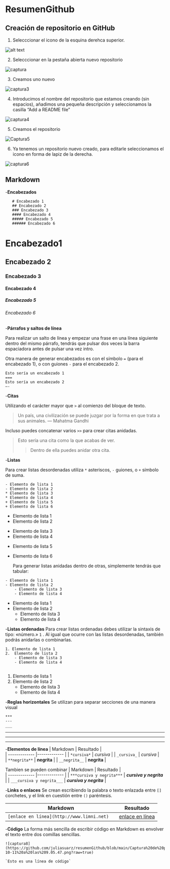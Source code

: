 # ResumenGithub
## Creación de repositorio en GitHub

1. Selecccionar el icono de la esquina derehca superior. 

![alt text](https://github.com/juliasuarz/resumenGithub/blob/main/Captura%20de%20pantalla%202022-09-20%20a%20las%2020.44.10.png?raw=true)



2. Selecccionar en la pestaña abierta nuevo repositorio
    
![captura](https://github.com/juliasuarz/resumenGithub/blob/main/Captura%20de%20pantalla%202022-09-20%20a%20las%2020.44.24.png?raw=true)

        
        
3. Creamos uno nuevo
   
![captura3](https://github.com/juliasuarz/resumenGithub/blob/main/Captura%20de%20pantalla%202022-09-20%20a%20las%2020.44.34.png?raw=true)
     
     
4. Introducimos el nombre del repositorio que estamos creando (sin espacios), añadimos una pequeña descripción y seleccionamos la casilla “Add a README       file”

![captura4](https://github.com/juliasuarz/resumenGithub/blob/main/Captura%20de%20pantalla%202022-09-20%20a%20las%2020.44.44.png?raw=true)
    
    
    
5. Creamos el repositorio
    
![Captura5](https://github.com/juliasuarz/resumenGithub/blob/main/Captura%20de%20pantalla%202022-09-20%20a%20las%2020.45.03.png?raw=true)
    
    
6. Ya tenemos un repositorio nuevo creado, para editarle seleccionamos el icono en forma de lapiz de la derecha.

![captura6](https://github.com/juliasuarz/resumenGithub/blob/main/Captura%20de%20pantalla%202022-09-20%20a%20las%2020.46.31.png?raw=true)
    
    
    
## Markdown
-**Encabezados**
 ```
    # Encabezado 1
    ## Encabezado 2
    ### Encabezado 3
    #### Encabezado 4
    ##### Encabezado 5
    ###### Encabezado 6
```

   # Encabezado1
   ## Encabezado 2
   ### Encabezado 3
   #### Encabezado 4
   ##### Encabezado 5
   ###### Encabezado 6
     
       
  
-**Párrafos y saltos de línea**
  
   Para realizar un salto de línea y empezar una frase en una línea siguiente dentro del mismo párrafo, tendrás que pulsar dos veces la barra espaciadora       antes de pulsar una vez intro.
  
   Otra manera de generar encabezados es con el símbolo ` = ` (para el encabezado 1), o con guiones ` - ` para el encabezado 2.
     
   ```
   Esto sería un encabezado 1
===
Esto sería un encabezado 2
—-
````
   
     
       
-**Citas**

   Utilizando el carácter mayor que ` > ` al comienzo del bloque de texto.
     
   > Un país, una civilización se puede juzgar por la forma en que trata a sus animales.  — Mahatma Gandhi

   Incluso puedes concatenar varios ` >> ` para crear citas anidadas.
   > Esto sería una cita como la que acabas de ver.
> 
> > Dentro de ella puedes anidar otra cita.

  
  
-**Listas**

   Para crear listas desordenadas utiliza ` * ` asteriscos, ` - ` guiones, o ` + ` símbolo de suma.
   
````
- Elemento de lista 1
- Elemento de lista 2
* Elemento de lista 3
* Elemento de lista 4
+ Elemento de lista 5
+ Elemento de lista 6
````
- Elemento de lista 1
- Elemento de lista 2
* Elemento de lista 3
* Elemento de lista 4
+ Elemento de lista 5
+ Elemento de lista 6

  
    Para generar listas anidadas dentro de otras, simplemente tendrás que tabular:
  
````
- Elemento de lista 1
- Elemento de lista 2
    - Elemento de lista 3
    - Elemento de lista 4
 ````

- Elemento de lista 1
- Elemento de lista 2
    - Elemento de lista 3
    - Elemento de lista 4

  
-**Listas ordenadas**
Para crear listas ordenadas debes utilizar la sintaxis de tipo: «número.» ` 1 ` . Al igual que ocurre con las listas desordenadas, también podrás anidarlas o combinarlas.

`````
1. Elemento de lista 1
2.  Elemento de lista 2
    - Elemento de lista 3
    - Elemento de lista 4
        
`````
1. Elemento de lista 1
2.  Elemento de lista 2
    - Elemento de lista 3
    - Elemento de lista 4


-**Reglas horizontales**
    Se utilizan para separar secciones de una manera visual
`````
***
---
___
`````
***
---
___

-**Elementos de línea**
| Markdown      | Resultado     |       
| ------------- |-------------  | 
| `*cursiva*`   | *cursiva*     | 
| `_cursiva_`   | _cursiva_     |   
| `**negrita**`	| **negrita**   |
| `__negrita__`	| __negrita__   |

   Tambien se pueden combinar
| Markdown      | Resultado     |       
| ------------- |-------------  | 
| `***cursiva y negrita***`   | ***cursiva y negrita***    | 
| `___cursiva y negrita___`   | ___cursiva y negrita___     |   


-**Links o enlaces**
   Se crean escribiendo la palabra o texto enlazada entre `[]` corchetes, y el link en cuestión entre `()` paréntesis.
   
   | Markdown      | Resultado     |       
| ------------- |-------------  | 
| `[enlace en línea](http://www.limni.net)	`   | [enlace en línea](http://www.limni.net)	    | 

-**Código**
    La forma más sencilla de escribir código en Markdown es envolver el texto entre dos comillas sencillas.
    
    ![captura8](https://github.com/juliasuarz/resumenGithub/blob/main/Captura%20de%20pantalla%202022-10-11%20a%20las%209.05.47.png?raw=true)
    
    `Esto es una línea de código`




    




        



   

   
    
    
